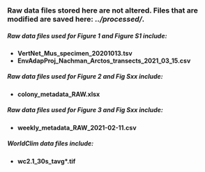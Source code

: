 ### Raw data files stored here are not altered. Files that are modified are saved here: *../processed/*.


##### *Raw data files used for Figure 1 and Figure S1 include:*
* <strong>VertNet_Mus_specimen_20201013.tsv</strong>
* <strong>EnvAdapProj_Nachman_Arctos_transects_2021_03_15.csv</strong>


##### *Raw data files used for Figure 2 and Fig Sxx include:*
* <strong>colony_metadata_RAW.xlsx</strong>


##### *Raw data files used for Figure 3 and Fig Sxx include:*
* <strong>weekly_metadata_RAW_2021-02-11.csv</strong>


##### *WorldClim data files include:*
* <strong>wc2.1_30s_tavg*.tif</strong>